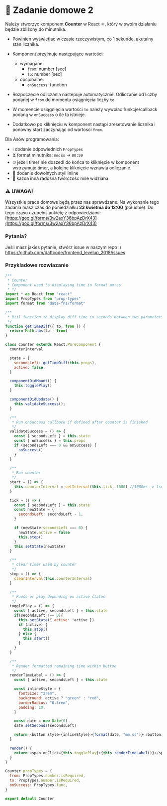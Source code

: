 # 📖 Zadanie domowe 2

Należy stworzyc komponent **Counter**  w React ⚛️, który w swoim działaniu będzie zbliżony do minutnika.
* Powinien wyświetlac w czasie rzeczywistym, co 1 sekunde, akutalny stan licznika.

* Komponent przyjmuje następujące wartości:
    - wymagane:
        - ```from```: number [sec]
        - ```to```: number [sec]
    - opcjonalne:
        - ```onSuccess```: function

 * Rozpoczęcie odliczania nastepuje automatycznie.
 Odliczanie od liczby podanej w ```from```  do momentu osiągnięcia liczby ```to```.
 * W momencie osiągnięcia wartości ```to``` należy wywołac funkcje/callback podaną w ```onSuccess``` o ile ta istnieje.

 * Dodatkowo  po kliknięciu w komponent nastąpi zresetowanie licznika i ponowny start zaczynając od wartosci ```from```.

Dla Asów  programowania:
 * ℹ️ dodanie odpowiednich ```PropTypes```
 * ⏳ format minutnika: ```mm:ss``` -> ```00:59```
 * ⏱ jeżeli timer nie doszedł do końca to kliknięcie w komponent wstrzymuje timer, a kolejne kliknięcie wznawia odliczanie.
 * 💅 dodanie dowolnych styli inline
 * 🤡 kaźda inna radosna twórczośc mile widziana

### ⚠️ UWAGA!
Wszystkie prace domowe będą przez nas sprawdzane.
Na wykonanie tego zadania masz czas do poniedziałku **23 kwietnia do 12:00** (południe).
Do tego czasu uzupełnij ankietę z odpowiedziami: [https://goo.gl/forms/3w2axY36bpAzDrX43](https://goo.gl/forms/3w2axY36bpAzDrX43)


### Pytania?
Jeśli masz jakieś pytanie, stwórz issue w naszym repo :)  https://github.com/daftcode/frontend_levelup_2018/issues

### Przykladowe rozwiazanie
```javascript
/**
 * Counter
 * Component used to displaying time in format mm:ss
 * */
import * as React from "react"
import PropTypes from "prop-types"
import format from "date-fns/format"

/**
 * Util function to display diff time in seconds between two parameters
 */
function getTimeDiff({ to, from }) {
  return Math.abs(to - from)
}

class Counter extends React.PureComponent {
  counterInterval

  state = {
    secondsLeft: getTimeDiff(this.props),
    active: false,
  }

  componentDidMount() {
    this.togglePlay()
  }

  componentDidUpdate() {
    this.validateSuccess();
  }

  /**
   * Run onSuccess callback if defined after counter is finished
   */
  validateSuccess = () => {
    const { secondsLeft } = this.state
    const { onSuccess } = this.props
    if (secondsLeft === 0 && onSuccess) {
      onSuccess()
    }
  }

  /**
   * Run counter
   */
  start = () => {
    this.counterInterval = setInterval(this.tick, 1000) //1000ms -> 1sec
  }

  tick = () => {
    const { secondsLeft } = this.state
    const newState = {
      secondsLeft: secondsLeft - 1,
    }

    if (newState.secondsLeft === 0) {
      newState.active = false
      this.stop()
    }
    this.setState(newState)
  }

  /**
   * Clear timer used by counter
   */
  stop = () => {
    clearInterval(this.counterInterval)
  }

  /**
   * Pause or play depending on active status
   */
  togglePlay = () => {
    const { active, secondsLeft } = this.state
    if(secondsLeft !== 0){
      this.setState({ active: !active })
      if (active) {
        this.stop()
      } else {
        this.start()
      }
    }
  }

  /**
   * Render formatted remaining time within button
   */
  renderTimeLabel = () => {
    const { active, secondsLeft } = this.state

    const inlineStyle = {
      fontSize: "2rem",
      background: active ? "green" : "red",
      borderRadius: "0.5rem",
      padding: 10,
    }

    const date = new Date(0)
    date.setSeconds(secondsLeft)

    return <button style={inlineStyle}>{format(date, "mm:ss")}</button>
  }

  render() {
    return <span onClick={this.togglePlay}>{this.renderTimeLabel()}</span>
  }
}

Counter.propTypes = {
  from: PropTypes.number.isRequired,
  to: PropTypes.number.isRequired,
  onSuccess: PropTypes.func,
}

export default Counter
```
